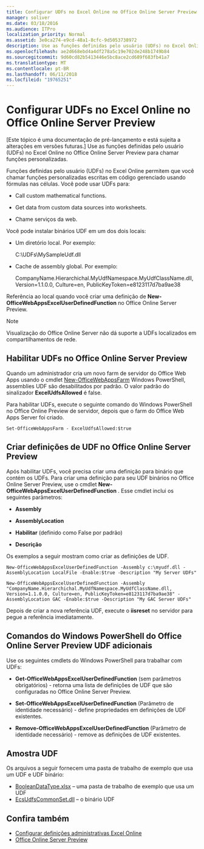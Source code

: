 ```yaml
---
title: Configurar UDFs no Excel Online no Office Online Server Preview
manager: soliver
ms.date: 03/18/2016
ms.audience: ITPro
localization_priority: Normal
ms.assetid: 3e0ca274-e9cd-48a1-8cfc-9d5053738972
description: Use as funções definidas pelo usuário (UDFs) no Excel Online no Office Online Server Preview para chamar funções personalizadas.
ms.openlocfilehash: ae2d668ebd4a4df278a5c19e702de248b1749b84
ms.sourcegitcommit: 9d60cd82b5413446e5bc8ace2cd689f683fb41a7
ms.translationtype: MT
ms.contentlocale: pt-BR
ms.lasthandoff: 06/11/2018
ms.locfileid: "19765251"
---
```

# <a name="configure-udfs-in-excel-online-in-office-online-server-preview"></a>Configurar UDFs no Excel Online no Office Online Server Preview

[Este tópico é uma documentação de pré-lançamento e está sujeita a alterações em versões futuras.] Use as funções definidas pelo usuário (UDFs) no Excel Online no Office Online Server Preview para chamar funções personalizadas. 
  
Funções definidas pelo usuário (UDFs) no Excel Online permitem que você chamar funções personalizadas escritas em código gerenciado usando fórmulas nas células. Você pode usar UDFs para:
  
- Call custom mathematical functions.
    
- Get data from custom data sources into worksheets.
    
- Chame serviços da web.
    
Você pode instalar binários UDF em um dos dois locais:
  
- Um diretório local. Por exemplo: 
    
    C:\UDFs\MySampleUdf.dll
    
- Cache de assembly global. Por exemplo: 
    
    CompanyName.Hierarchichal.MyUdfNamespace.MyUdfClassName.dll, Version=1.1.0.0, Culture=en, PublicKeyToken=e8123117d7ba9ae38
    
Referência ao local quando você criar uma definição de **New-OfficeWebAppsExcelUserDefinedFunction** no Office Online Server Preview. 
  
> [!NOTE]
> Visualização do Office Online Server não dá suporte a UDFs localizados em compartilhamentos de rede. 
  
## <a name="enable-udfs-on-office-online-server-preview"></a>Habilitar UDFs no Office Online Server Preview

Quando um administrador cria um novo farm de servidor do Office Web Apps usando o cmdlet [New-OfficeWebAppsFarm](https://technet.microsoft.com/en-us/library/jj219436.aspx) Windows PowerShell, assemblies UDF são desabilitados por padrão. O valor padrão do sinalizador **ExcelUdfsAllowed** é false. 
  
Para habilitar UDFs, execute o seguinte comando do Windows PowerShell no Office Online Preview de servidor, depois que o farm do Office Web Apps Server foi criado.
  
`Set-OfficeWebAppsFarm - ExcelUdfsAllowed:$true`
  
## <a name="create-udf-definitions-on-office-online-server-preview"></a>Criar definições de UDF no Office Online Server Preview

Após habilitar UDFs, você precisa criar uma definição para binário que contém os UDFs. Para criar uma definição para seu UDF binários no Office Online Server Preview, use o cmdlet **New-OfficeWebAppsExcelUserDefinedFunction** . Esse cmdlet inclui os seguintes parâmetros: 
  
- **Assembly**
    
- **AssemblyLocation**
    
- **Habilitar** (definido como False por padrão) 
    
- **Descrição**
    
Os exemplos a seguir mostram como criar as definições de UDF.
  
`New-OfficeWebAppsExcelUserDefinedFunction -Assembly c:\myudf.dll -AssemblyLocation LocalFile -Enable:$true -Description "My Server UDFs"`
  
`New-OfficeWebAppsExcelUserDefinedFunction -Assembly "CompanyName.Hierarchichal.MyUdfNamespace.MyUdfClassName.dll, Version=1.1.0.0, Culture=en, PublicKeyToken=e8123117d7ba9ae38" -AssemblyLocation GAC -Enable:$true -Description "My GAC Server UDFs"`
  
Depois de criar a nova referência UDF, execute o **iisreset** no servidor para pegue a referência imediatamente. 
  
## <a name="additional-office-online-server-preview-udf-windows-powershell-commands"></a>Comandos do Windows PowerShell do Office Online Server Preview UDF adicionais

Use os seguintes cmdlets do Windows PowerShell para trabalhar com UDFs:
  
- **Get-OfficeWebAppsExcelUserDefinedFunction** (sem parâmetros obrigatórios) - retorna uma lista de definições de UDF que são configuradas no Office Online Server Preview. 
    
- **Set-OfficeWebAppsExcelUserDefinedFunction** (Parâmetro de identidade necessário) - define propriedades em definições de UDF existentes. 
    
- **Remove-OfficeWebAppsExcelUserDefinedFunction** (Parâmetro de identidade necessário) - remove as definições de UDF existentes. 
    
## <a name="udf-sample"></a>Amostra UDF

Os arquivos a seguir fornecem uma pasta de trabalho de exemplo que usa um UDF e UDF binário:
  
- [BooleanDataType.xlsx](http://download.microsoft.com/download/6/7/F/67F724FD-1186-4209-BFF1-FBFD99E959D9/User%20Defined%20Function%20Assemblies/BooleanDataType.xlsx) – uma pasta de trabalho de exemplo que usa um UDF  
- [EcsUdfsCommonSet.dll](http://download.microsoft.com/download/6/7/F/67F724FD-1186-4209-BFF1-FBFD99E959D9/User%20Defined%20Function%20Assemblies/EcsUdfsCommonSet.dll) – o binário UDF 
    
## <a name="see-also"></a>Confira também

- [Configurar definições administrativas Excel Online](https://technet.microsoft.com/en-us/library/jj219698%28v=office.16%29.aspx)  
- [Office Online Server Preview](https://technet.microsoft.com/en-us/library/jj219456%28v=office.16%29.aspx)
    

